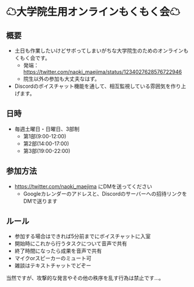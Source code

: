 # ☁大学院生用オンラインもくもく会☁

## 概要
- 土日も作業したいけどサボってしまいがちな大学院生のためのオンラインもくもく会です。
    - 発端：https://twitter.com/naoki_maejima/status/1234027628576722946
    - 院生以外の参加も大丈夫なはず。
- Discordのボイスチャット機能を通して、相互監視している雰囲気を作り上げます。

## 日時
- 毎週土曜日・日曜日、3部制
    - 第1部(9:00-12:00)
    - 第2部(14:00-17:00)
    - 第3部(19:00-22:00)

## 参加方法
- https://twitter.com/naoki_maejima にDMを送ってください
    - Googleカレンダーのアドレスと、Discordのサーバーへの招待リンクをDMで送ります

## ルール
- 参加する場合はできれば5分前までにボイスチャットに入室
- 開始時にこれから行うタスクについて音声で共有
- 終了時間になったら成果を音声で共有
- マイクorスピーカーのミュート可
- 雑談はテキストチャットでどぞー

当然ですが、攻撃的な発言やその他の秩序を乱す行為は禁止です…。
